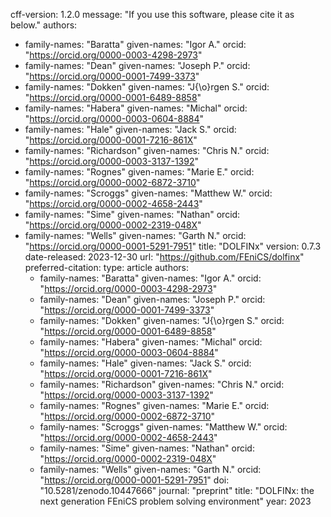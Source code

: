 cff-version: 1.2.0
message: "If you use this software, please cite it as below."
authors:
- family-names: "Baratta"
  given-names: "Igor A."
  orcid: "https://orcid.org/0000-0003-4298-2973"
- family-names: "Dean"
  given-names: "Joseph P."
  orcid: "https://orcid.org/0000-0001-7499-3373"
- family-names: "Dokken"
  given-names: "J{\o}rgen S."
  orcid: "https://orcid.org/0000-0001-6489-8858"
- family-names: "Habera"
  given-names: "Michal"
  orcid: "https://orcid.org/0000-0003-0604-8884"
- family-names: "Hale"
  given-names: "Jack S."
  orcid: "https://orcid.org/0000-0001-7216-861X"
- family-names: "Richardson"
  given-names: "Chris N."
  orcid: "https://orcid.org/0000-0003-3137-1392"
- family-names: "Rognes"
  given-names: "Marie E."
  orcid: "https://orcid.org/0000-0002-6872-3710"
- family-names: "Scroggs"
  given-names: "Matthew W."
  orcid: "https://orcid.org/0000-0002-4658-2443"
- family-names: "Sime"
  given-names: "Nathan"
  orcid: "https://orcid.org/0000-0002-2319-048X"
- family-names: "Wells"
  given-names: "Garth N."
  orcid: "https://orcid.org/0000-0001-5291-7951"
title: "DOLFINx"
version: 0.7.3
date-released: 2023-12-30
url: "https://github.com/FEniCS/dolfinx"
preferred-citation:
  type: article
  authors:
  - family-names: "Baratta"
    given-names: "Igor A."
    orcid: "https://orcid.org/0000-0003-4298-2973"
  - family-names: "Dean"
    given-names: "Joseph P."
    orcid: "https://orcid.org/0000-0001-7499-3373"
  - family-names: "Dokken"
    given-names: "J{\o}rgen S."
    orcid: "https://orcid.org/0000-0001-6489-8858"
  - family-names: "Habera"
    given-names: "Michal"
    orcid: "https://orcid.org/0000-0003-0604-8884"
  - family-names: "Hale"
    given-names: "Jack S."
    orcid: "https://orcid.org/0000-0001-7216-861X"
  - family-names: "Richardson"
    given-names: "Chris N."
    orcid: "https://orcid.org/0000-0003-3137-1392"
  - family-names: "Rognes"
    given-names: "Marie E."
    orcid: "https://orcid.org/0000-0002-6872-3710"
  - family-names: "Scroggs"
    given-names: "Matthew W."
    orcid: "https://orcid.org/0000-0002-4658-2443"
  - family-names: "Sime"
    given-names: "Nathan"
    orcid: "https://orcid.org/0000-0002-2319-048X"
  - family-names: "Wells"
    given-names: "Garth N."
    orcid: "https://orcid.org/0000-0001-5291-7951"
  doi: "10.5281/zenodo.10447666"
  journal: "preprint"
  title: "DOLFINx: the next generation FEniCS problem solving environment"
  year: 2023
